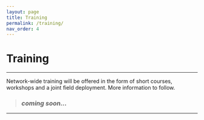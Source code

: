 ```yaml
---
layout: page
title: Training
permalink: /training/
nav_order: 4
---
```


# Training

---
Network-wide training will be offered in the form of short courses, workshops and a joint field deployment. More information to follow. 


> ### *coming soon...*  

---
